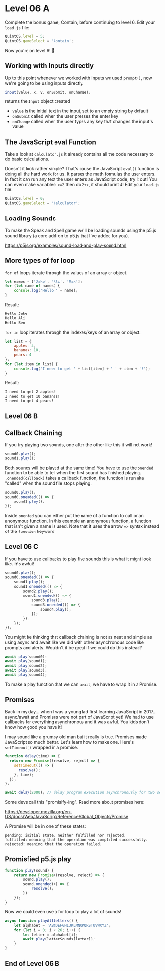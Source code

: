# Level 06 A

Complete the bonus game, Contain, before continuing to level 6. Edit your `load.js` file:

```js
QuintOS.level = 5;
QuintOS.gameSelect = 'Contain';
```

Now you're on level 6! 🥳

## Working with Inputs directly

Up to this point whenever we worked with inputs we used `prompt()`, now we're going to be using inputs directly.

```js
input(value, x, y, onSubmit, onChange);
```

returns the `Input` object created

- `value` is the initial text in the input, set to an empty string by default
- `onSubmit` called when the user presses the enter key
- `onChange` called when the user types any key that changes the input's value

## The JavaScript eval Function

Take a look at `calculator.js` it already contains all the code necessary to do basic calculations.

Doesn't it look rather simple? That's cause the JavaScript `eval()` function is doing all the hard work for us. It parses the math formulas the user enters. In fact it can run any text the user enters as JavaScript code, try it out! You can even make variables: `x=2` then do `2+x`, it should print `4`! Edit your `load.js` file:

```js
QuintOS.level = 0;
QuintOS.gameSelect = 'Calculator';
```

## Loading Sounds

To make the Speak and Spell game we'll be loading sounds using the p5.js sound library (a core add-on to p5.js that I've added for you).

https://p5js.org/examples/sound-load-and-play-sound.html

## More types of for loop

`for of` loops iterate through the values of an array or object.

```js
let names = ['Jake', 'Ali', 'Max'];
for (let name of names) {
	console.log('Hello ' + name);
}
```

Result:

```txt
Hello Jake
Hello Ali
Hello Ben
```

`for in` loop iterates through the indexes/keys of an array or object.

```js
let list = {
	apples: 2,
	bananas: 10,
	pears: 4
};
for (let item in list) {
	console.log('I need to get ' + list[item] + ' ' + item + '!');
}
```

Result:

```txt
I need to get 2 apples!
I need to get 10 bananas!
I need to get 4 pears!
```

## Level 06 B

## Callback Chaining

If you try playing two sounds, one after the other like this it will not work!

```js
sound0.play();
sound1.play();
```

Both sounds will be played at the same time! You have to use the `onended` function to be able to tell when the first sound has finished playing. `.onended(callback)` takes a callback function, the function is run aka "called" when the sound file stops playing.

```js
sound0.play();
sound0.onended(() => {
	sound1.play();
});
```

Inside `onended` you can either put the name of a function to call or an anonymous function. In this example an anonymous function, a function that isn't given a name is used. Note that it uses the arrow `=>` syntax instead of the `function` keyword.

## Level 06 C

If you have to use callbacks to play five sounds this is what it might look like. It's awful!

```js
sound0.play();
sound0.onended(() => {
	sound1.play();
	sound1.onended(() => {
		sound2.play();
		sound2.onended(() => {
			sound3.play();
			sound3.onended(() => {
				sound4.play();
			});
		});
	});
});
```

You might be thinking that callback chaining is not as neat and simple as using async and await like we did with other asynchronous code like prompts and alerts. Wouldn't it be great if we could do this instead?

```js
await play(sound0);
await play(sound1);
await play(sound2);
await play(sound3);
await play(sound4);
```

To make a play function that we can `await`, we have to wrap it in a Promise.

## Promises

Back in my day... when I was a young lad first learning JavaScript in 2017... async/await and Promises were not part of JavaScript yet! We had to use callbacks for everything asynchronous and it was awful. You kids don't know how good you have it!

I may sound like a grumpy old man but it really is true. Promises made JavaScript so much better. Let's learn how to make one. Here's `setTimeout()` wrapped in a promise.

```js
function delay(time) => {
  return new Promise((resolve, reject) => {
    setTimeout(() => {
      resolve();
    }, time);
  });
};

await delay(2000); // delay program execution asynchronously for two seconds
```

Some devs call this "promisify-ing". Read more about promises here:

https://developer.mozilla.org/en-US/docs/Web/JavaScript/Reference/Global_Objects/Promise

A Promise will be in one of these states:

    pending: initial state, neither fulfilled nor rejected.
    fulfilled: meaning that the operation was completed successfully.
    rejected: meaning that the operation failed.

## Promisfied p5.js play

```js
function play(sound) {
	return new Promise((resolve, reject) => {
		sound.play();
		sound.onended(() => {
			resolve();
		});
	});
}
```

Now we could even use a for loop to play a lot of sounds!

```js
async function playAllLetters() {
	let alphabet = 'ABCDEFGHIJKLMNOPQRSTUVWXYZ';
	for (let i = 0; i < 26; i++) {
		let letter = alphabet[i];
		await play(letterSounds[letter]);
	}
}
```

## End of Level 06 B
